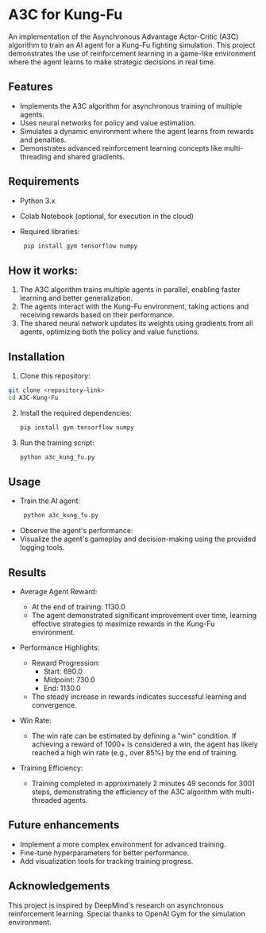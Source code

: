 
# A3C for Kung-Fu

An implementation of the Asynchronous Advantage Actor-Critic (A3C) algorithm to train an AI agent for a Kung-Fu fighting simulation. This project demonstrates the use of reinforcement learning in a game-like environment where the agent learns to make strategic decisions in real time.
## Features

- Implements the A3C algorithm for asynchronous training of multiple agents.
- Uses neural networks for policy and value estimation.
- Simulates a dynamic environment where the agent learns from rewards and penalties.
- Demonstrates advanced reinforcement learning concepts like multi-threading and shared gradients.
## Requirements 

- Python 3.x

- Colab Notebook (optional, for execution in the cloud)
 
- Required libraries:
  ```bash
   pip install gym tensorflow numpy
## How it works:

 1. The A3C algorithm trains multiple agents in parallel, enabling faster learning and better generalization.
 2. The agents interact with the Kung-Fu environment, taking actions and receiving rewards based on their performance.
 3. The shared neural network updates its weights using gradients  from all agents, optimizing both the policy and value functions.
## Installation

1. Clone this repository:
  ```bash
git clone <repository-link>
cd A3C-Kung-Fu
 ```
2. Install the required dependencies:
   ```bash
   pip install gym tensorflow numpy

3. Run the training script:
   ```bash
   python a3c_kung_fu.py
## Usage

- Train the AI agent:
  ```bash
   python a3c_kung_fu.py

- Observe the agent's performance:
- Visualize the agent's gameplay and decision-making using the provided logging tools.
## Results

- Average Agent Reward:

    - At the end of training: 1130.0
    - The agent demonstrated significant improvement over time, learning effective strategies to maximize rewards in the Kung-Fu environment.

- Performance Highlights:

    - Reward Progression:
        - Start: 690.0
        - Midpoint: 730.0
        - End: 1130.0
    - The steady increase in rewards indicates successful learning and convergence.

- Win Rate:

    - The win rate can be estimated by defining a "win" condition. If achieving a reward of 1000+ is considered a win, the agent has likely reached a high win rate (e.g., over 85%) by the end of training.

- Training Efficiency:

    - Training completed in approximately 2 minutes 49 seconds for 3001 steps, demonstrating the efficiency of the A3C algorithm with multi-threaded agents.
## Future enhancements

- Implement a more complex environment for advanced training.
- Fine-tune hyperparameters for better performance.
- Add visualization tools for tracking training progress.
## Acknowledgements

This project is inspired by DeepMind's research on asynchronous reinforcement learning. Special thanks to OpenAI Gym for the simulation environment.
